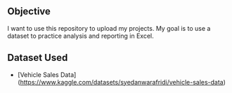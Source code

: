 ## Objective
I want to use this repository to upload my projects.
My goal is to use a dataset to practice analysis and reporting in Excel.  

## Dataset Used 
- [Vehicle Sales Data] (https://www.kaggle.com/datasets/syedanwarafridi/vehicle-sales-data)
